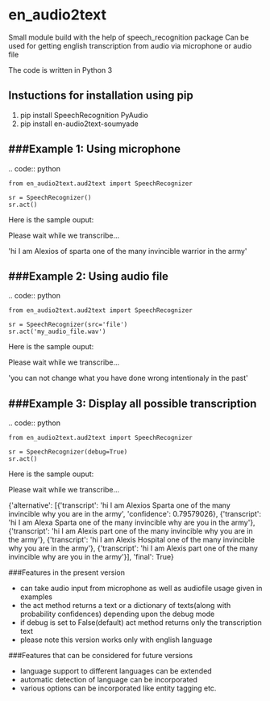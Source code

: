 # en_audio2text

Small module build with the help of speech_recognition package
Can be used for getting english transcription from audio via microphone or audio file

The code is written in Python 3

Instuctions for installation using pip
------------
1) pip install SpeechRecognition PyAudio
2) pip install en-audio2text-soumyade 



  
###Example 1: Using microphone
--------

.. code:: python

    from en_audio2text.aud2text import SpeechRecognizer
    
    sr = SpeechRecognizer()
    sr.act()
    
    
  Here is the sample ouput:
  
  Please wait while we transcribe...
  
  'hi I am Alexios of sparta one of the many invincible warrior in the army'


###Example 2: Using audio file
--------

.. code:: python

    from en_audio2text.aud2text import SpeechRecognizer
    
    sr = SpeechRecognizer(src='file')
    sr.act('my_audio_file.wav')
    
    
  Here is the sample ouput:
  
  Please wait while we transcribe...
  
  'you can not change what you have done wrong intentionaly in the past'


###Example 3: Display all possible transcription
--------

.. code:: python

    from en_audio2text.aud2text import SpeechRecognizer
    
    sr = SpeechRecognizer(debug=True)
    sr.act()
    
    
  Here is the sample ouput:
  
  Please wait while we transcribe...
  
  {'alternative': [{'transcript': 'hi I am Alexios Sparta one of the many invincible why you are in the army',
   'confidence': 0.79579026},
  {'transcript': 'hi I am Alexa Sparta one of the many invincible why are you in the army'},
  {'transcript': 'hi I am Alexis part one of the many invincible why you are in the army'},
  {'transcript': 'hi I am Alexis Hospital one of the many invincible why you are in the army'},
  {'transcript': 'hi I am Alexis part one of the many invincible why are you in the army'}],
 'final': True}


###Features in the present version
* can take audio input from microphone as well as audiofile usage given in examples
* the act method returns a text or a dictionary of texts(along with probability confidences) depending upon the debug mode
* if debug is set to False(default) act method returns only the transcription text
* please note this version works only with english language

###Features that can be considered for future versions
* language support to different languages can be extended
* automatic detection of language can be incorporated
* various options can be incorporated like entity tagging etc.

